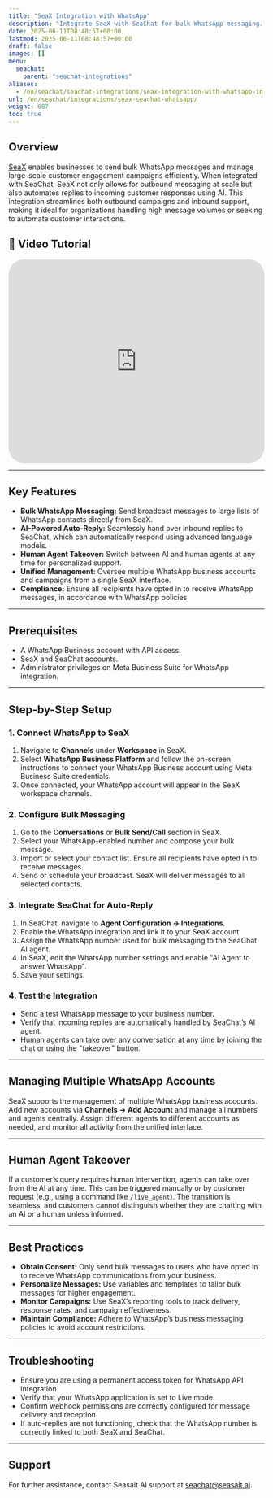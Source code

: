 ```yaml
---
title: "SeaX Integration with WhatsApp"
description: "Integrate SeaX with SeaChat for bulk WhatsApp messaging. Automate customer communications with AI."
date: 2025-06-11T08:48:57+00:00
lastmod: 2025-06-11T08:48:57+00:00
draft: false
images: []
menu:
  seachat:
    parent: "seachat-integrations"
aliases:
  - /en/seachat/seachat-integrations/seax-integration-with-whatsapp-in-seachat/
url: /en/seachat/integrations/seax-seachat-whatsapp/
weight: 607
toc: true
---
```


## Overview

[SeaX](https://seax.seasalt.ai) enables businesses to send bulk WhatsApp messages and manage large-scale customer engagement campaigns efficiently. When integrated with SeaChat, SeaX not only allows for outbound messaging at scale but also automates replies to incoming customer responses using AI. This integration streamlines both outbound campaigns and inbound support, making it ideal for organizations handling high message volumes or seeking to automate customer interactions.

## 🎥 Video Tutorial
  <iframe width="100%" height="400" src="https://www.youtube.com/embed/WUwn2QoeBGA?list=PL8K7_LTqly44LeOocjDOpXH0svonxa0T0" title="YouTube video player" frameborder="0" allow="accelerometer; autoplay; clipboard-write; encrypted-media; gyroscope; picture-in-picture" allowfullscreen style="border-radius: 30px;"></iframe>

---

## Key Features

- **Bulk WhatsApp Messaging:** Send broadcast messages to large lists of WhatsApp contacts directly from SeaX.
- **AI-Powered Auto-Reply:** Seamlessly hand over inbound replies to SeaChat, which can automatically respond using advanced language models.
- **Human Agent Takeover:** Switch between AI and human agents at any time for personalized support.
- **Unified Management:** Oversee multiple WhatsApp business accounts and campaigns from a single SeaX interface.
- **Compliance:** Ensure all recipients have opted in to receive WhatsApp messages, in accordance with WhatsApp policies.

---

## Prerequisites

- A WhatsApp Business account with API access.
- SeaX and SeaChat accounts.
- Administrator privileges on Meta Business Suite for WhatsApp integration.

---

## Step-by-Step Setup

### 1. Connect WhatsApp to SeaX

1. Navigate to **Channels** under **Workspace** in SeaX.
2. Select **WhatsApp Business Platform** and follow the on-screen instructions to connect your WhatsApp Business account using Meta Business Suite credentials.
3. Once connected, your WhatsApp account will appear in the SeaX workspace channels.

### 2. Configure Bulk Messaging

1. Go to the **Conversations** or **Bulk Send/Call** section in SeaX.
2. Select your WhatsApp-enabled number and compose your bulk message.
3. Import or select your contact list. Ensure all recipients have opted in to receive messages.
4. Send or schedule your broadcast. SeaX will deliver messages to all selected contacts.

### 3. Integrate SeaChat for Auto-Reply

1. In SeaChat, navigate to **Agent Configuration → Integrations**.
2. Enable the WhatsApp integration and link it to your SeaX account.
3. Assign the WhatsApp number used for bulk messaging to the SeaChat AI agent.
4. In SeaX, edit the WhatsApp number settings and enable "AI Agent to answer WhatsApp".
5. Save your settings.

### 4. Test the Integration

- Send a test WhatsApp message to your business number.
- Verify that incoming replies are automatically handled by SeaChat’s AI agent.
- Human agents can take over any conversation at any time by joining the chat or using the "takeover" button.

---

## Managing Multiple WhatsApp Accounts

SeaX supports the management of multiple WhatsApp business accounts. Add new accounts via **Channels → Add Account** and manage all numbers and agents centrally. Assign different agents to different accounts as needed, and monitor all activity from the unified interface.

---

## Human Agent Takeover

If a customer’s query requires human intervention, agents can take over from the AI at any time. This can be triggered manually or by customer request (e.g., using a command like `/live_agent`). The transition is seamless, and customers cannot distinguish whether they are chatting with an AI or a human unless informed.

---

## Best Practices

- **Obtain Consent:** Only send bulk messages to users who have opted in to receive WhatsApp communications from your business.
- **Personalize Messages:** Use variables and templates to tailor bulk messages for higher engagement.
- **Monitor Campaigns:** Use SeaX’s reporting tools to track delivery, response rates, and campaign effectiveness.
- **Maintain Compliance:** Adhere to WhatsApp’s business messaging policies to avoid account restrictions.

---

## Troubleshooting

- Ensure you are using a permanent access token for WhatsApp API integration.
- Verify that your WhatsApp application is set to Live mode.
- Confirm webhook permissions are correctly configured for message delivery and reception.
- If auto-replies are not functioning, check that the WhatsApp number is correctly linked to both SeaX and SeaChat.

---

## Support

For further assistance, contact Seasalt AI support at seachat@seasalt.ai.